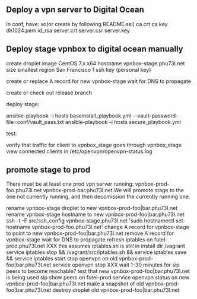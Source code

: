 ## Deploy a vpn server to Digital Ocean

In conf, have:
xo(or create by following README.ssl)
ca.crt ca.key dh1024.pem
id_rsa
server.crt server.csr server.key

## Deploy stage vpnbox to digital ocean manually

create droplet
image CentOS 7.x x64
hostname vpnbox-stage.phu73l.net
size smallest
region San Francisco 1
ssh key (personal key)

create or replace A record for new vpnbox-stage
wait for DNS to propagate

create or check out release branch

deploy stage:

  ansible-playbook -i hosts baseinstall_playbook.yml --vault-password-file=conf/vault_pass.txt
  ansible-playbook -i hosts secure_playbook.yml

test:

  verify that traffic for client to vpnbox_stage goes through vpnbox_stage
  view connected clients in /etc/openvpn/openvpn-status.log

## promote stage to prod

There must be at least one prod vpn server running:
vpnbox-prod-foo.phu73l.net
vpnbox-prod-bar.phu73l.net
We will promote stage to the one not currently running, and then decomission the currently running one.

rename vpnbox-stage droplet to new vpnbox-prod-foo|bar.phu73l.net
rename vpnbox-stage hostname to new vpnbox-prod-foo|bar.phu73l.net
  ssh -t -F src/ssh_config vpnbox-stage.phu73l.net 'sudo hostnamectl set-hostname vpnbox-prod-foo.phu73l.net'
change A record for vpnbox-stage to point to new vpnbox-prod-foo|bar.phu73l.net
remove A record for vpnbox-stage
wait for DNS to propagate
refresh iptables on futel-prod.phu73l.net
XXX this assumes iptables.sh is still in install dir /vagrant
  service iptables stop && /vagrant/src/iptables.sh && service iptables save && service iptables start
stop openvpn on old vpnbox-prod-foo|bar.phu73l.net
  service openvpn stop
XXX wait 1-30 minutes for sip peers to become reachable?
test that new vpnbox-prod-foo|bar.phu73l.net is being used
  sip show peers on futel-prod
  service openvpn status on new vpnbox-prod-foo|bar.phu73l.net
make a snapshot of old vpnbox-prod-foo|bar.phu73l.net
destroy droplet old vpnbox-prod-foo|bar.phu73l.net
